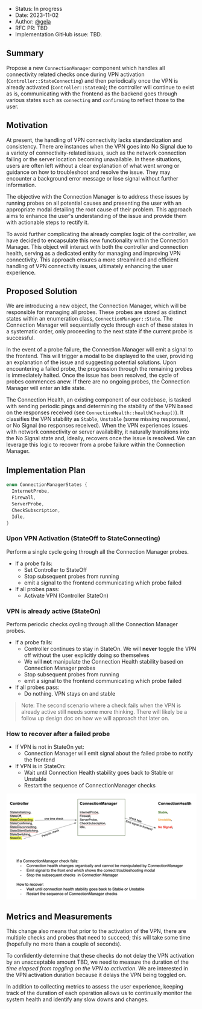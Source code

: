 - Status: In progress
- Date: 2023-11-02
- Author: [@gela](https://github.com/gela)
- RFC PR: TBD
- Implementation GitHub issue: TBD.


## Summary

Propose a new `ConnectionManager` component which handles all connectivity related checks once during VPN activation (`Controller::StateConnecting`) and then periodically once the VPN is already activated (`Controller::StateOn`); the controller will continue to exist as is, communicating with the frontend as the backend goes through various states such as `connecting` and `confirming` to reflect those to the user.

## Motivation

At present, the handling of VPN connectivity lacks standardization and consistency. There are instances when the VPN goes into No Signal due to a variety of connectivity-related issues, such as the network connection failing or the server location becoming unavailable. In these situations, users are often left without a clear explanation of what went wrong or guidance on how to troubleshoot and resolve the issue. They may encounter a background error message or lose signal without further information.

The objective with the Connection Manager is to address these issues by running probes on all potential causes and presenting the user with an appropriate modal detailing the root cause of their problem. This approach aims to enhance the user's understanding of the issue and provide them with actionable steps to rectify it.

To avoid further complicating the already complex logic of the controller, we have decided to encapsulate this new functionality within the Connection Manager. This object will interact with both the controller and connection health, serving as a dedicated entity for managing and improving VPN connectivity. This approach ensures a more streamlined and efficient handling of VPN connectivity issues, ultimately enhancing the user experience.

## Proposed Solution

We are introducing a new object, the Connection Manager, which will be responsible for managing all probes. These probes are stored as distinct states within an enumeration class, `ConnectionManager::State`. The Connection Manager will sequentially cycle through each of these states in a systematic order, only proceeding to the next state if the current probe is successful.

In the event of a probe failure, the Connection Manager will emit a signal to the frontend. This will trigger a modal to be displayed to the user, providing an explanation of the issue and suggesting potential solutions. Upon encountering a failed probe, the progression through the remaining probes is immediately halted. Once the issue has been resolved, the cycle of probes commences anew. If there are no ongoing probes, the Connection Manager will enter an Idle state.

The Connection Health, an existing component of our codebase, is tasked with sending periodic pings and determining the stability of the VPN based on the responses received (see `ConnectionHealth::healthCheckup()`). It classifies the VPN stability as `Stable`, `Unstable` (some missing responses), or No Signal (no responses received). When the VPN experiences issues with network connectivity or server availability, it naturally transitions into the No Signal state and, ideally, recovers once the issue is resolved. We can leverage this logic to recover from a probe failure within the Connection Manager.

## Implementation Plan

```c++
enum ConnectionManagerStates {
  InternetProbe,
  Firewall,
  ServerProbe,
  CheckSubscription,
  Idle,
}
```
### Upon VPN Activation (StateOff to StateConnecting)
Perform a single cycle going through all the Connection Manager probes.
- If a probe fails:
  - Set Controller to StateOff
  - Stop subsequent probes from running
  - emit a signal to the frontend communicating which probe failed
- If all probes pass:
  - Activate VPN (Controller StateOn)

### VPN is already active (StateOn)
Perform periodic checks cycling through all the Connection Manager probes.
- If a probe fails:
  - Controller continues to stay in StateOn. We will __never__ toggle the VPN off without the user explicitly doing so themselves
  - We will __not__ manipulate the Connection Health stability based on Connection Manager probes
  - Stop subsequent probes from running
  - emit a signal to the frontend communicating which probe failed
- If all probes pass:
  - Do nothing. VPN stays on and stable

> Note: The second scenario where a check fails when the VPN is already active still needs some more thinking. There will likely be a follow up design doc on how we will approach that later on.

### How to recover after a failed probe
- If VPN is not in StateOn yet:
  - Connection Manager will emit signal about the failed probe to notify the frontend
- If VPN is in StateOn:  
  - Wait until Connection Health stability goes back to Stable or Unstable
  - Restart the sequence of ConnectionManager checks

![Diagram to explain how Controller, ConnectionManager and ConnectioHealth states interact](./CM_diagram.png)

## Metrics and Measurements

This change also means that prior to the activation of the VPN, there are multiple checks and probes that need to succeed; this will take some time (hopefully no more than a couple of seconds).

To confidently determine that these checks do not delay the VPN activation by an unacceptable amount TBD, we need to measure the duration of the _time elapsed from toggling on the VPN to activation_. We are interested in the VPN activation duration because it delays the VPN being toggled on.

In addition to collecting metrics to assess the user experience, keeping track of the duration of each operation allows us to continually monitor the system health and identify any slow downs and changes.
